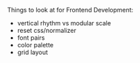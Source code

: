 Things to look at for Frontend Development:

- vertical rhythm vs modular scale
- reset css/normalizer
- font pairs
- color palette
- grid layout
